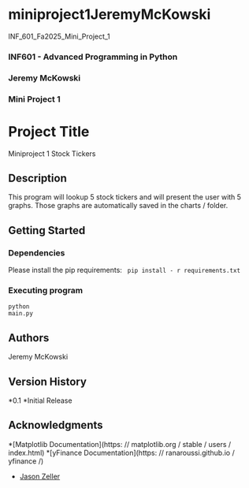 # miniproject1JeremyMcKowski
INF_601_Fa2025_Mini_Project_1
### INF601 - Advanced Programming in Python
### Jeremy McKowski
### Mini Project 1


# Project Title

Miniproject 1
Stock Tickers

## Description

This program will lookup 5 stock tickers and will present the user with 5 graphs.
Those graphs are automatically saved in the charts / folder.

## Getting Started

### Dependencies

Please install the pip requirements: ``` pip install - r requirements.txt```

### Executing program

```
python
main.py
```

## Authors

Jeremy McKowski

## Version History

*0.1
*Initial Release

## Acknowledgments

*[Matplotlib Documentation](https: // matplotlib.org / stable / users / index.html)
*[yFinance Documentation](https: // ranaroussi.github.io / yfinance /)
* [Jason Zeller](https://www.youtube.com/@profzeller)